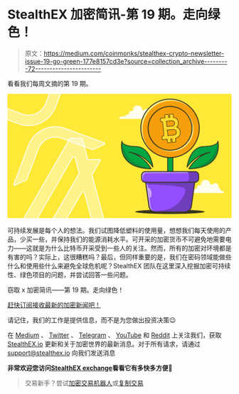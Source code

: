 # StealthEX 加密简讯-第 19 期。走向绿色！

> 原文：<https://medium.com/coinmonks/stealthex-crypto-newsletter-issue-19-go-green-177e8157cd3e?source=collection_archive---------72----------------------->

看看我们每周文摘的第 19 期。

![](img/060148ffe4c315e1c9907a0fe32002aa.png)

可持续发展是每个人的想法。我们试图降低塑料的使用量，想想我们每天使用的产品，少买一些，并保持我们的能源消耗水平。可开采的加密货币不可避免地需要电力——这就是为什么比特币开采受到一些人的关注。然而，所有的加密对环境都是有害的吗？实际上，这很糟糕吗？最后，但同样重要的是，我们在密码领域能做些什么和使用些什么来避免全球危机呢？StealthEX 团队在这里深入挖掘加密可持续性、绿色项目的问题，并尝试回答一些问题。

窃取 x 加密简讯——第 19 期。走向绿色！

[赶快订阅接收最新的加密新闻吧！](https://www.getrevue.co/profile/stealthex_io)

请记住，我们的工作是提供信息，而不是为您做出投资决策😉

在 [Medium](https://stealthex-io.medium.com/) 、 [Twitter](https://twitter.com/Stealthex_io) 、 [Telegram](https://t.me/StealthEX) 、 [YouTube](https://www.youtube.com/channel/UCeES_XBesX76ge7xf1meuSw) 和 [Reddit](https://www.reddit.com/user/Stealthex_io) 上关注我们，获取 [StealthEX.io](https://stealthex.io/) 更新和关于加密世界的最新消息。对于所有请求，请通过 support@stealthex.io 向我们发送消息

**非常欢迎您访问**[**StealthEX exchange**](https://stealthex.io/)**看看它有多快多方便💛**

> 交易新手？尝试[加密交易机器人](/coinmonks/crypto-trading-bot-c2ffce8acb2a)或[复制交易](/coinmonks/top-10-crypto-copy-trading-platforms-for-beginners-d0c37c7d698c)